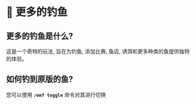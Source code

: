 # 🎣 更多的钓鱼

## 更多的钓鱼是什么?

这是一个奇特的玩法, 旨在为钓鱼, 添加比赛, 鱼店, 诱饵和更多种类的鱼提供独特的体验。

## 如何钓到原版的鱼?

您可以使用 **`/emf toggle`** 命令对其进行切换
